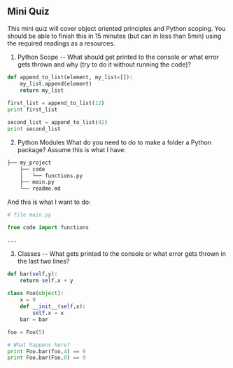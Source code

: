 ## Mini Quiz

This mini quiz will cover object oriented principles and Python scoping.  You should be able to finish this in 15 minutes (but can in less than 5min) using the required readings as a resources.

1. Python Scope -- What should get printed to the console or what error gets thrown and why (try to do it without running the code)?

```python
def append_to_list(element, my_list=[]):
    my_list.append(element)
    return my_list
    
first_list = append_to_list(12)
print first_list

second_list = append_to_list(42)
print second_list
```


2. Python Modules
What do you need to do to make a folder a Python package?  Assume this is what I have:

```bash
├── my_project
    ├── code
    │   └── functions.py
    ├── main.py
    └── readme.md
```

And this is what I want to do:

```python
# file main.py

from code import functions

...
```


3. Classes -- What gets printed to the console or what error gets thrown in the last two lines?
```python
def bar(self,y):
    return self.x + y
 
class Foo(object):
    x = 9
    def __init__(self,x):
        self.x = x
    bar = bar

foo = Foo(5)

# What happens here?
print Foo.bar(foo,4) == 9
print Foo.bar(Foo,0) == 9
```
